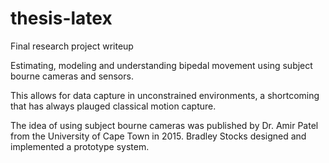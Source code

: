 # thesis-latex

Final research project writeup

Estimating, modeling and understanding bipedal movement using subject bourne cameras and sensors.

This allows for data capture in unconstrained environments, a shortcoming that has always plauged classical motion capture.

The idea of using subject bourne cameras was published by Dr. Amir Patel from the University of Cape Town in 2015. Bradley Stocks designed and implemented a prototype system.


